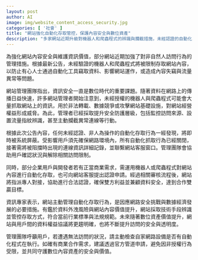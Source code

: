 ```yaml
---
layout: post
author: AI
image: img/website_content_access_security.jpg
categories: [ '社會' ]
title: "網站強化自動化存取管控，保護內容安全與數位資產"
description: "多家網站近期升級對機器人和爬蟲程式的辨識與攔截措施，未經認證的自動化行為將遭限制。受影響用戶可聯繫客服協助解封，企業與開發者可申請合法認證存取。專家指出，此舉有助防範資料外洩與非法抓取，並提升網路內容資安與透明度。"
---
```

為強化網站內容安全與維護資訊價值，部分網站近期加強了對非自然人訪問行為的管理措施。根據最新公告，未經驗證的機器人和爬蟲程式將被限制存取網站內容，以防止有心人士通過自動化工具竊取資料、影響網站運作，或造成內容失竊與流量異常等問題。

網站管理團隊指出，資訊安全一直是數位時代的重要課題。隨著資料在網路上的傳播日益快速，許多網站管理者開始注意到，未經授權的機器人與爬蟲程式可能會大量抓取網站上的資訊，用於非法轉載、數據競爭或攻擊網站基礎設施，對網站經營權益形成威脅。為此，管理者已經採取提升安全防護層級，包括監控訪問來源、設置流量指紋辨識，甚至主動攔截異常連線等行動。

根據此次公告內容，任何未經認證、非人為操作的自動化存取行為一經發現，將即時被系統屏蔽。受影響用戶須先確保網路環境內，所有自動化抓取行為已經關閉，接著需將被阻擋時出現的連線資訊詳細記錄，並聯繫網站客服窗口。管理團隊會協助用戶確認狀況與解除相關訪問限制。

同時，部分企業用戶與開發者若有正當商業需求，需運用機器人或爬蟲程式對網站內容進行自動化存取，也可向網站客服提出認證申請。經過相關審核流程後，網站將指派專人對接，協助進行合法認證，確保雙方利益並兼顧資料安全，達到合作雙贏目標。

資訊專家表示，網站主動管理自動化存取行為，是因應網路安全挑戰與數據經濟發展的必要措施。有鑑於資料外洩風險與網站內容價值提升，網站採取技術手段辨識並管控存取方式，符合當前行業標準與法規規範。未來隨著數位資產價值提升，網站與用戶間的資料權益協議將更趨明確，也將不斷提升訪問的安全與透明度。

管理團隊呼籲用戶，若遭遇無法訪問的狀況，請主動檢查自家網路設備是否有自動化程式在執行。如確有商業合作需求，建議透過官方管道申請，避免因非授權行為受限，並共同守護數位內容資產的安全與價值。